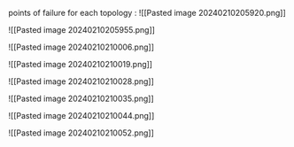 points of failure for each topology :
![[Pasted image 20240210205920.png]]

![[Pasted image 20240210205955.png]]

![[Pasted image 20240210210006.png]]

![[Pasted image 20240210210019.png]]

![[Pasted image 20240210210028.png]]

![[Pasted image 20240210210035.png]]

![[Pasted image 20240210210044.png]]


![[Pasted image 20240210210052.png]]

